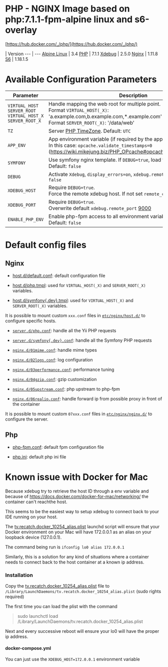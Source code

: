 # PHP - NGINX Image based on php:7.1.1-fpm-alpine linux and s6-overlay
[https://hub.docker.com/_/php/](https://hub.docker.com/_/php/)

 | Version
--- | ---
[Alpine Linux](https://hub.docker.com/_/alpine/) | 3.4
[PHP](http://php.net/downloads.php) | 7.1.1
[Xdebug](https://github.com/xdebug/xdebug/releases) | 2.5.0
[Nginx](https://nginx.org/en/download.html) | 1.11.8
[S6](https://github.com/just-containers/s6-overlay/releases) | 1.18.1.5

# Available Configuration Parameters

Parameter | Description
--- | ---
`VIRTUAL_HOST`<br>`SERVER_ROOT`<br>`VIRTUAL_HOST_X`<br>`SERVER_ROOT_X` | Handle mapping the web root for multiple point.<br>Format `VIRTUAL_HOST(_X)`: 'a.example.com,b.example.com,*.example.com'<br>Format `SERVER_ROOT(_X)`: '/data/web'
`TZ` | Server [PHP TimeZone](http://php.net/manual/fr/datetime.configuration.php#ini.date.timezone). Default: `UTC`
`APP_ENV` | App environment variable (if required by the app). Default: `prod`.<br>In this case: `opcache.validate_timestamps=0` (https://wiki.mikejung.biz/PHP_OPcache#opcache.validate_timestamps)
`SYMFONY` | Use symfony nginx template. If `DEBUG=true`, load the dev template Default: `false`
`DEBUG` | Activate `Xdebug`, `display_errors=on`, `xdebug.remote_enable=1`. Default: `false`
`XDEBUG_HOST` | Require `DEBUG=true`.<br>Force the remote xdebug host. If not set `remote_connect_back=1`
`XDEBUG_PORT` | Require `DEBUG=true`.<br>Overwrite default `xdebug.remote_port` [9000](https://xdebug.org/docs/all_settings)
`ENABLE_PHP_ENV` | Enable php-fpm access to all environment variable (except YII_ENV). Default: `false`

# Default config files

## Nginx

- [host.d/default.conf](root/etc/nginx/host.d/default.conf): default configuration file

- [host.d/php.tmpl](root/etc/nginx/host.d/php.tmpl): used for `VIRTUAL_HOST(_X)` and `SERVER_ROOT(_X)` variables.

- [host.d/symfony{.dev}.tmpl](root/etc/nginx/host.d/symfony.tmpl): used for `VIRTUAL_HOST(_X)` and `SERVER_ROOT(_X)` variables.

It is possible to mount custom `xxx.conf` files in [`etc/nginx/host.d/`](root/etc/nginx/host.d) to configure specific hosts.

- [`server.d/php.conf`](root/etc/nginx/server.d/php.conf): handle all the Yii PHP requests

- [`server.d/symfony{.dev}.conf`](root/etc/nginx/server.d/symfony.conf): handle all the Symfony PHP requests

- [`nginx.d/01mime.conf`](root/etc/nginx/nginx.d/01mime.conf): handle mime types

- [`nginx.d/02logs.conf`](root/etc/nginx/nginx.d/02logs.conf): log configuration

- [`nginx.d/03performance.conf`](root/etc/nginx/nginx.d/03performance.conf): performance tuning

- [`nginx.d/04gzip.conf`](root/etc/nginx/nginx.d/04gzip.conf): gzip customization

- [`nginx.d/05upstream.conf`](root/etc/nginx/nginx.d/05upstream.conf): php upstream to php-fpm

- [`nginx.d/06realip.conf`](root/etc/nginx/nginx.d/06realip.conf): handle forward ip from possible proxy in front of the container

It is possible to mount custom `07xxx.conf` files in [`etc/nginx/nginx.d/`](root/etc/nginx/nginx.d) to configure the server.

## Php

- [php-fpm.conf](root/usr/local/etc/php-fpm.conf): default fpm configuration file

- [php.ini](root/usr/local/etc/php/php.ini): default php ini file

# Known issue with Docker for Mac

Because xdebug try to retrieve the host ID through a env variable and because of https://docs.docker.com/docker-for-mac/networking/ the container can't reachthe host.

This seems to be the easiest way to setup xdebug to connect back to your IDE running on your host.

The [tv.recatch.docker_10254_alias.plist](https://gist.github.com/recatch/56fb9f5e325cea9e819e61e2ceb80fd2#file-tv-recatch-docker_10254_alias-plist) launchd script will ensure that your Docker environment on your Mac will have 172.0.0.1 as an alias on your loopback device (127.0.0.1).

The command being run is `ifconfig lo0 alias 172.0.0.1`

Similarly, this is a solution for any kind of situations where a container needs to connect back to the host container at a known ip address.

### Installation

Copy the [tv.recatch.docker_10254_alias.plist](https://gist.github.com/recatch/56fb9f5e325cea9e819e61e2ceb80fd2#file-tv-recatch-docker_10254_alias-plist) file to `/Library/LaunchDaemons/tv.recatch.docker_10254_alias.plist` (sudo rights required)

The first time you can load the plist with the command

>sudo launchctl load /Library/LaunchDaemons/tv.recatch.docker_10254_alias.plist

Next and every successive reboot will ensure your lo0 will have the proper ip address.

#### docker-compose.yml

You can just use the `XDEBUG_HOST=172.0.0.1` environment variable
